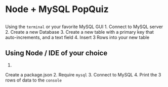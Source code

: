 # Node + MySQL PopQuiz

## 
Using the `terminal` or your favorite MySQL GUI
1. 
Connect to MySQL server 
2. 
Create a new Database
3.
Create a new table with a primary key that auto-increments, 
and a text field
4. Insert 3 Rows into your new 
table

## Using Node / IDE of your choice
1. 
Create a package.json
2. 
Require `mysql`
3. Connect to MySQL
4. Print the 3 rows of data to the `console`

